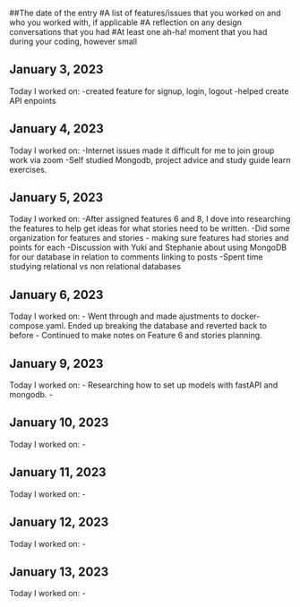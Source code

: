 ##The date of the entry
#A list of features/issues that you worked on and who you worked with, if applicable
#A reflection on any design conversations that you had
#At least one ah-ha! moment that you had during your coding, however small

## January 3, 2023
Today I worked on:
    -created feature for signup, login, logout
    -helped create API enpoints
## January 4, 2023
Today I worked on:
    -Internet issues made it difficult for me to join group work via zoom
    -Self studied Mongodb, project advice and study guide learn exercises.

## January 5, 2023
Today I worked on:
    -After assigned features 6 and 8, I dove into researching the features to help get ideas for what stories need to be written.
    -Did some organization for features and stories - making sure features had stories and points for each
    -Discussion with Yuki and Stephanie about using MongoDB for our database in relation to comments linking to posts
    -Spent time studying relational vs non relational databases

## January 6, 2023
Today I worked on:
    - Went through and made ajustments to docker-compose.yaml. Ended up breaking the database and reverted back to before
    - Continued to make notes on Feature 6 and stories planning.

## January 9, 2023
Today I worked on:
    - Researching how to set up models with fastAPI and mongodb.
    -

## January 10, 2023
Today I worked on:
    -

## January 11, 2023
Today I worked on:
    -

## January 12, 2023
Today I worked on:
    -

## January 13, 2023
Today I worked on:
    -